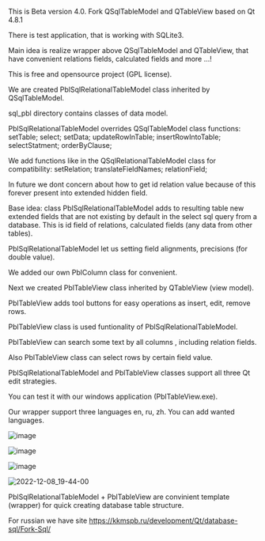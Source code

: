 This is Beta version 4.0. 
Fork QSqlTableModel and QTableView based on Qt 4.8.1

There is test application, that is working with SQLite3.

Main idea is realize wrapper above QSqlTableModel and QTableView, that have convenient relations fields, calculated fields and more ...!

This is free and opensource project (GPL license).

We are created PblSqlRelationalTableModel class inherited by QSqlTableModel.

sql_pbl directory contains classes of data model.

PblSqlRelationalTableModel overrides QSqlTableModel class functions:
setTable;
select;
setData;
updateRowInTable;
insertRowIntoTable;
selectStatment;
orderByClause;

We add functions like in the QSqlRelationalTableModel class for compatibility:
setRelation;
translateFieldNames;
relationField;

In future we dont concern about how to get id relation value because of this forever present into extended hidden field.

Base idea: class PblSqlRelationalTableModel adds to resulting table new extended fields that are not existing by default in the select sql query from a database. 
This is id field of relations, calculated fields (any data from other tables).

PblSqlRelationalTableModel let us setting field alignments, precisions (for double value). 

We added our own PblColumn class for convenient.

Next we created PblTableView class inherited by QTableView (view model).

PblTableView adds tool buttons for easy operations as insert, edit, remove rows.

PblTableView class is used funtionality of PblSqlRelationalTableModel.

PblTableView can search some text by all columns , including relation fields.

Also PblTableView class can select rows by certain field value.

PblSqlRelationalTableModel and PblTableView classes support all three Qt edit strategies. 

You can test it with our windows application (PblTableView.exe).

Our wrapper support three languages en, ru, zh. You can add wanted languages.

![image](https://user-images.githubusercontent.com/13850002/208103235-e752247a-e531-4d47-a54f-6eecfe9dba16.png)

![image](https://user-images.githubusercontent.com/13850002/208103476-d2d0c17a-2cbb-48bf-bfeb-b6c1bea4bc32.png)

![image](https://user-images.githubusercontent.com/13850002/205646576-f0c004a9-db6f-407a-b394-34aab209ea72.png)

![2022-12-08_19-44-00](https://user-images.githubusercontent.com/13850002/206512485-8a64e237-a8d8-4f55-8650-1a4c5968e0e7.png)

PblSqlRelationalTableModel + PblTableView are convinient template (wrapper) for quick creating database table structure.

For russian we have site https://kkmspb.ru/development/Qt/database-sql/Fork-Sql/

